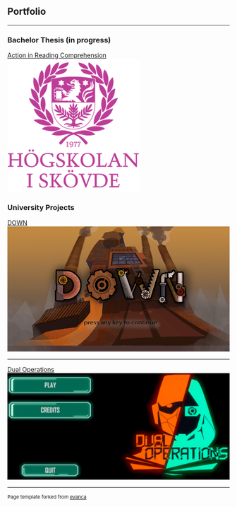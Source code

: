 ## Portfolio

---
### Bachelor Thesis (in progress)
[Action in Reading Comprehension](/pdf/a18rikla_projektarbete.pdf)
<img src="images/HiS.png?raw=true"/>

### University Projects
[DOWN](/down_page)
<img src="images/DOWN_1.png?raw=true"/>

---
[Dual Operations](/dual_operations_page)
<img src="images/DO_1.png?raw=true"/>

---
<p style="font-size:11px">Page template forked from <a href="https://github.com/evanca/quick-portfolio">evanca</a></p>
<!-- Remove above link if you don't want to attibute -->
